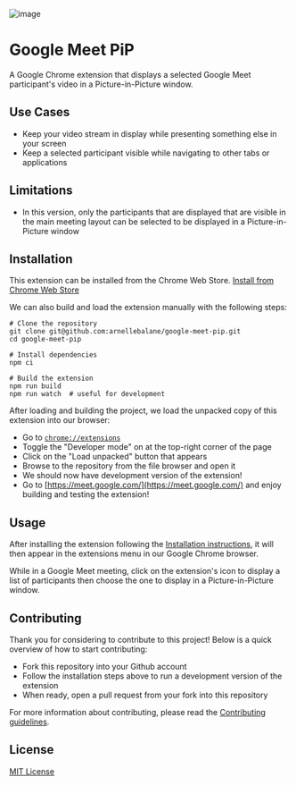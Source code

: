 ![image](assets/small-promo-tile.png)

# Google Meet PiP

A Google Chrome extension that displays a selected Google Meet participant's video in a Picture-in-Picture window.

## Use Cases

- Keep your video stream in display while presenting something else in your screen
- Keep a selected participant visible while navigating to other tabs or applications

## Limitations

- In this version, only the participants that are displayed that are visible in the main meeting layout can be selected to be displayed in a Picture-in-Picture window

## Installation

This extension can be installed from the Chrome Web Store. [Install from Chrome Web Store](https://chrome.google.com/webstore/detail/google-meet-pip/ibkkdnfblcekolaagnljieekcaccfpjo)

We can also build and load the extension manually with the following steps:

```
# Clone the repository
git clone git@github.com:arnellebalane/google-meet-pip.git
cd google-meet-pip

# Install dependencies
npm ci

# Build the extension
npm run build
npm run watch  # useful for development
```

After loading and building the project, we load the unpacked copy of this extension into our browser:

- Go to [`chrome://extensions`](chrome://extensions)
- Toggle the "Developer mode" on at the top-right corner of the page
- Click on the "Load unpacked" button that appears
- Browse to the repository from the file browser and open it
- We should now have development version of the extension!
- Go to [https://meet.google.com/](https://meet.google.com/) and enjoy building and testing the extension!

## Usage

After installing the extension following the [Installation instructions](#installation), it will then appear in the extensions menu in our Google Chrome browser.

While in a Google Meet meeting, click on the extension's icon to display a list of participants then choose the one to display in a Picture-in-Picture window.

## Contributing

Thank you for considering to contribute to this project! Below is a quick overview of how to start contributing:

- Fork this repository into your Github account
- Follow the installation steps above to run a development version of the extension
- When ready, open a pull request from your fork into this repository

For more information about contributing, please read the [Contributing guidelines](contributing.md).

## License

[MIT License](https://choosealicense.com/licenses/mit/)
